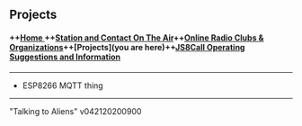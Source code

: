 
  

## Projects
#### ++[Home ](index.md) ++[Station and Contact On The Air](ontheair.md)++[Online Radio Clubs & Organizations](hclubs.md)++[Projects](you are here)++[JS8Call Operating Suggestions and Information](js8opsuggestions.md)
---
 -   ESP8266 MQTT thing


---
  "Talking to Aliens"
v042120200900
<!--stackedit_data:
eyJoaXN0b3J5IjpbMTQyODg3MjQ0MSw4NjQwMjcyNTNdfQ==
-->